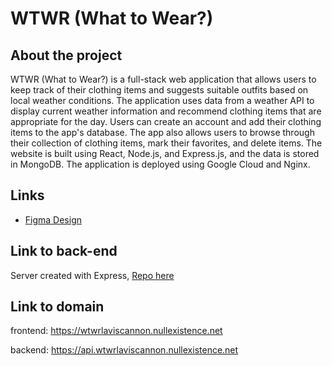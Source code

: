 # WTWR (What to Wear?)

## About the project

WTWR (What to Wear?) is a full-stack web application that allows users to keep track of their clothing items and suggests suitable outfits based on local weather conditions. The application uses data from a weather API to display current weather information and recommend clothing items that are appropriate for the day. Users can create an account and add their clothing items to the app's database. The app also allows users to browse through their collection of clothing items, mark their favorites, and delete items. The website is built using React, Node.js, and Express.js, and the data is stored in MongoDB. The application is deployed using Google Cloud and Nginx.
## Links

- [Figma Design](https://www.figma.com/file/DTojSwldenF9UPKQZd6RRb/Sprint-10%3A-WTWR)

## Link to back-end

Server created with Express, [Repo here](https://github.com/LavisCannon15/se_project_express)

## Link to domain

frontend: https://wtwrlaviscannon.nullexistence.net

backend: https://api.wtwrlaviscannon.nullexistence.net

